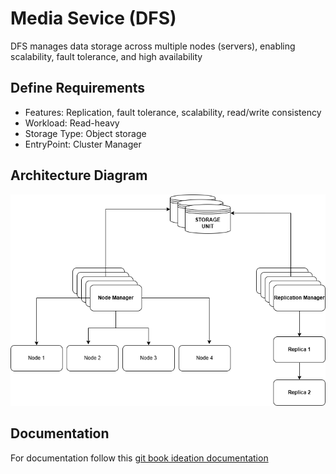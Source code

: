 # Media Sevice (DFS)

DFS manages data storage across multiple nodes (servers), enabling scalability, fault tolerance, and high availability

## **Define Requirements**

* Features: Replication, fault tolerance, scalability, read/write consistency
* Workload: Read-heavy
* Storage Type: Object storage
* EntryPoint: Cluster Manager

## **Architecture Diagram**

![Alt text](ideation/manager-1734775891548.drawio.png)

## **Documentation**


For documentation follow this
[git book ideation documentation
](https://dipghoshraj.gitbook.io/dipghoshraj-docs/media-service)